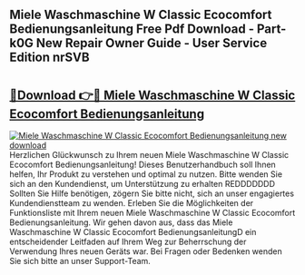 ## Miele Waschmaschine W Classic Ecocomfort Bedienungsanleitung Free Pdf Download - Part-k0G New Repair Owner Guide - User Service Edition nrSVB

# <h2><a href="http://df4wm5.blite.top/?on=Miele+Waschmaschine+W+Classic+Ecocomfort+Bedienungsanleitung">🔗Download 👉🔴 Miele Waschmaschine W Classic Ecocomfort Bedienungsanleitung</a></h2>

[![Miele Waschmaschine W Classic Ecocomfort Bedienungsanleitung new download](https://i.imgur.com/lujVjoI.png)](http://df4wm5.blite.top/?on=Miele+Waschmaschine+W+Classic+Ecocomfort+Bedienungsanleitung)
Herzlichen Glückwunsch zu Ihrem neuen Miele Waschmaschine W Classic Ecocomfort Bedienungsanleitung! Dieses Benutzerhandbuch soll Ihnen helfen, Ihr Produkt zu verstehen und optimal zu nutzen. Bitte wenden Sie sich an den Kundendienst, um Unterstützung zu erhalten REDDDDDDD Sollten Sie Hilfe benötigen, zögern Sie bitte nicht, sich an unser engagiertes Kundendienstteam zu wenden. Erleben Sie die Möglichkeiten der Funktionsliste mit Ihrem neuen Miele Waschmaschine W Classic Ecocomfort Bedienungsanleitung. Wir gehen davon aus, dass das Miele Waschmaschine W Classic Ecocomfort BedienungsanleitungD ein entscheidender Leitfaden auf Ihrem Weg zur Beherrschung der Verwendung Ihres neuen Geräts war. Bei Fragen oder Bedenken wenden Sie sich bitte an unser Support-Team.
